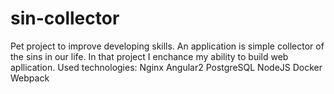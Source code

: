 # sin-collector
Pet project to improve developing skills. An application is simple collector of the sins in our life.
In that project I enchance my ability to build web apllication.
Used technologies:
  Nginx
  Angular2
  PostgreSQL
  NodeJS
  Docker
  Webpack
  
